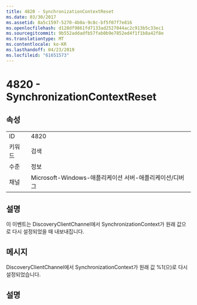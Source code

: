```yaml
---
title: 4820 - SynchronizationContextReset
ms.date: 03/30/2017
ms.assetid: 8a5c1597-5270-4b0a-9c8c-bf5f07f7e816
ms.openlocfilehash: d128df9861fd7133ad2527044ac2c913b5c33ec1
ms.sourcegitcommit: 9b552addadfb57fab0b9e7852ed4f1f1b8a42f8e
ms.translationtype: MT
ms.contentlocale: ko-KR
ms.lasthandoff: 04/23/2019
ms.locfileid: "61651573"
---
```

# <a name="4820---synchronizationcontextreset"></a>4820 - SynchronizationContextReset
## <a name="properties"></a>속성  
  
|||  
|-|-|  
|ID|4820|  
|키워드|검색|  
|수준|정보|  
|채널|Microsoft-Windows-애플리케이션 서버-애플리케이션/디버그|  
  
## <a name="description"></a>설명  
 이 이벤트는 DiscoveryClientChannel에서 SynchronizationContext가 원래 값으로 다시 설정되었을 때 내보내집니다.  
  
## <a name="message"></a>메시지  
 DiscoveryClientChannel에서 SynchronizationContext가 원래 값 %1(으)로 다시 설정되었습니다.  
  
## <a name="details"></a>설명
